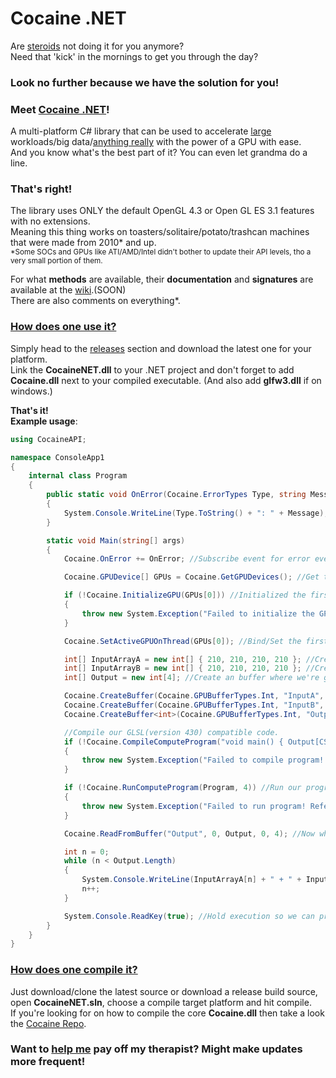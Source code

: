 # Cocaine .NET
Are [steroids](https://github.com/subspecs/Steroids) not doing it for you anymore?<br>
Need that 'kick' in the mornings to get you through the day?

### Look no further because we have the solution for you!

### Meet <ins>**Cocaine .NET**</ins>!
A multi-platform C# library that can be used to accelerate <ins>large</ins> workloads/big data/<ins>anything really</ins> with the power of a GPU with ease. <br>
And you know what's the best part of it? You can even let grandma do a line.


### That's right!
The library uses ONLY the default OpenGL 4.3 or Open GL ES 3.1 features with no extensions.<br>
Meaning this thing works on toasters/solitaire/potato/trashcan machines that were made from 2010* and up.
<br>
<sub>*Some SOCs and GPUs like ATI/AMD/Intel didn't bother to update their API levels, tho a very small portion of them.</sub><br>

For what **methods** are available, their **documentation** and **signatures** are available at the [wiki]().(SOON)<br>
There are also comments on everything*.<br>

### <ins>How does one use it?</ins>
Simply head to the [releases](https://github.com/subspecs/CocaineNET/releases) section and download the latest one for your platform.<br>
Link the **CocaineNET.dll** to your .NET project and don't forget to add **Cocaine.dll** next to your compiled executable. (And also add **glfw3.dll** if on windows.)<br>

**That's it!**<br>
**Example usage**:
```C#
using CocaineAPI;

namespace ConsoleApp1
{
    internal class Program
    {
        public static void OnError(Cocaine.ErrorTypes Type, string Message)
        {
            System.Console.WriteLine(Type.ToString() + ": " + Message);
        }

        static void Main(string[] args)
        {
            Cocaine.OnError += OnError; //Subscribe event for error events.

            Cocaine.GPUDevice[] GPUs = Cocaine.GetGPUDevices(); //Get the currently detected GPUs on the running system. (Set 'Update' to true for a refreshed list.)

            if (!Cocaine.InitializeGPU(GPUs[0])) //Initialized the first detected GPU.
            {
                throw new System.Exception("Failed to initialize the GPU!");
            }

            Cocaine.SetActiveGPUOnThread(GPUs[0]); //Bind/Set the first detected GPU as the active gpu on the calling thread. Main thread in this case.

            int[] InputArrayA = new int[] { 210, 210, 210, 210 }; //Create a data buffer with some values.
            int[] InputArrayB = new int[] { 210, 210, 210, 210 }; //Create a data buffer with some values.
            int[] Output = new int[4]; //Create an buffer where we're going to store our work when its done.

            Cocaine.CreateBuffer(Cocaine.GPUBufferTypes.Int, "InputA", InputArrayA, 0, 4, Cocaine.GPUBufferOptimizations.GPUStatic); //Create a buffer on GPU VRAM memory and write InputArrayA to it.
            Cocaine.CreateBuffer(Cocaine.GPUBufferTypes.Int, "InputB", InputArrayB, 0, 4, Cocaine.GPUBufferOptimizations.GPUStatic); //Create a buffer on GPU VRAM memory and write InputArrayB to it.
            Cocaine.CreateBuffer<int>(Cocaine.GPUBufferTypes.Int, "Output", null, 0, 4, Cocaine.GPUBufferOptimizations.Read); //Create a buffer on GPU VRAM memory and don't write anything so that the GPU creates an empty/zero filled buffer.

            //Compile our GLSL(version 430) compatible code.
            if (!Cocaine.CompileComputeProgram("void main() { Output[CSJobIndex] = InputA[CSJobIndex] + InputB[CSJobIndex]; }", out Cocaine.GPUProgram Program)) //Compile Shader code. (Note: CSJobIndex is a global variable for the current Process ID.)
            {
                throw new System.Exception("Failed to compile program! Refer to the error output.");
            }

            if (!Cocaine.RunComputeProgram(Program, 4)) //Run our program on our active GPU.
            {
                throw new System.Exception("Failed to run program! Refer to the error output.");
            }

            Cocaine.ReadFromBuffer("Output", 0, Output, 0, 4); //Now when the program is done, we read back the 'Output' buffer on the GPU where our finished work is stored.

            int n = 0;
            while (n < Output.Length)
            {
                System.Console.WriteLine(InputArrayA[n] + " + " + InputArrayB[n] + " = " + Output[n]); //Lets print out the results in 'Output'.
                n++;
            }

            System.Console.ReadKey(true); //Hold execution so we can preview our results.
        }
    }
}
```

### <ins>How does one compile it?</ins>
Just download/clone the latest source or download a release build source, open **CocaineNET.sln**, choose a compile target platform and hit compile.<br>
If you're looking for on how to compile the core **Cocaine.dll** then take a look the [Cocaine Repo](https://github.com/subspecs/Cocaine).

### **Want to [help me](https://www.patreon.com/subspecs) pay off my therapist? Might make updates more frequent!**


